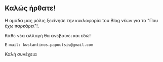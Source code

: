 ## Καλώς ήρθατε!

Η ομάδα μας μόλις ξεκίνησε την κυκλοφορία του Blog νέων για το "Που έχω παρκάρει"!.

Κάθε νέα αλλαγή θα ανεβαίνει και εδώ!

```tsql
E-mail: kwstantinos.papoutsis@gmail.com
```

Καλή συνέχεια
